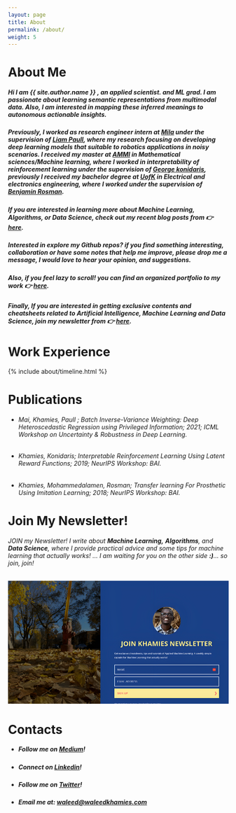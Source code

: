 ```yaml
---
layout: page
title: About
permalink: /about/
weight: 5
---
```


# About Me

##### Hi I am **{{ site.author.name }}** ,  an applied scientist. and ML grad. I am passionate about learning semantic representations from multimodal data. Also, I am interested in mapping these inferred meanings to autonomous actionable insights. 



##### **Previously**, I worked as research engineer intern at [Mila](https://mila.quebec/) under the supervision of [Liam Paull](https://liampaull.ca/), where my research focusing on developing deep learning models that suitable to robotics applications in noisy scenarios. I received my master at [AMMI](https://aimsammi.org/) in Mathematical sciences/Machine learning, where I worked in interpretability of reinforcement learning under the supervision of [George konidaris](http://cs.brown.edu/people/gdk/), previously I received my bachelor degree at [UofK](https://www.uofk.edu/en) in Electrical and electronics engineering, where I worked under the supervision of [Benjamin Rosman](https://www.benjaminrosman.com/).

##### **If** you are interested in learning more about Machine Learning, Algorithms, or Data Science, check out my recent blog posts from :point_right:  [here](https://blog.waleedkhamies.com/).

##### **Interested in explore my Github repos?**  if you find something interesting, collaboration or have some notes that help me improve, please drop me a message, I would love to hear your opinion, and suggestions.



##### **Also**, if you feel lazy to scroll! you can find an organized portfolio to my work :point_right: [here](https://waleedkhamies.com/projects/).

##### **Finally**, If you are interested in getting exclusive contents and cheatsheets related to Artificial Intelligence, Machine Learning and Data Science, join my newsletter from :point_right: [here](https://newsletter.waleedkhamies.com/).
<!-- #### **News** :loudspeaker:: **I am open to the job market, feel free to drop me a message if you have something interesting!**
 -->

# Work Experience

<div class="row"> {% include about/timeline.html %}
</div> 


# Publications

- ###### Mai, Khamies, Paull ; Batch Inverse-Variance Weighting: Deep Heteroscedastic Regression using Privileged Information; 2021; ICML Workshop on Uncertainty & Robustness in Deep Learning.

- ###### Khamies, Konidaris; Interpretable Reinforcement Learning Using Latent Reward Functions; 2019; NeurIPS Workshop: BAI.

- ###### Khamies, Mohammedalamen, Rosman; Transfer learning For Prosthetic Using Imitation Learning; 2018; NeurIPS Workshop: BAI.

<!--<div class="row">
{% include about/skills.html title="Programming Skills" source=site.data.programming-skills %}
{% include about/skills.html title="Other Skills" source=site.data.other-skills %}
</div> -->

# Join My Newsletter!

###### JOIN my Newsletter! I write about **Machine Learning,** **Algorithms**, and **Data Science**, where I provide practical advice and some tips for machine learning that actually works! … I am waiting for you on the other side **:)**… so join, join! 

[![img](../media/newsletter.png)](https://blog.waleedkhamies.com/)

# Contacts

- ##### Follow me on [**Medium**](https://blog.waleedkhamies.com/)!

- ##### Connect on [**Linkedin**](https://www.linkedin.com/in/khamiesw/)!

- ##### Follow me on [**Twitter**](https://twitter.com/khamiesw)!

- ##### Email me at: waleed@waleedkhamies.com
